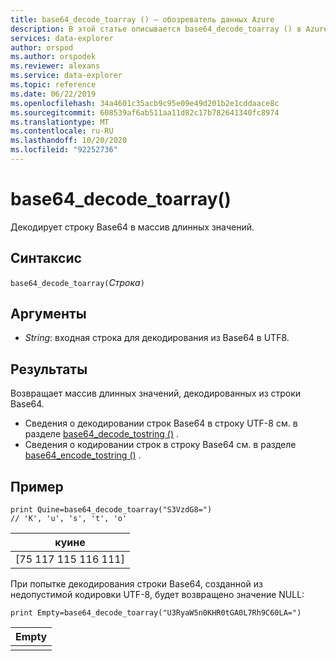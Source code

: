 ```yaml
---
title: base64_decode_toarray () — обозреватель данных Azure
description: В этой статье описывается base64_decode_toarray () в Azure обозреватель данных.
services: data-explorer
author: orspod
ms.author: orspodek
ms.reviewer: alexans
ms.service: data-explorer
ms.topic: reference
ms.date: 06/22/2019
ms.openlocfilehash: 34a4601c35acb9c95e09e49d201b2e1cddaace8c
ms.sourcegitcommit: 608539af6ab511aa11d82c17b782641340fc8974
ms.translationtype: MT
ms.contentlocale: ru-RU
ms.lasthandoff: 10/20/2020
ms.locfileid: "92252736"
---
```

# <a name="base64_decode_toarray"></a>base64_decode_toarray()

Декодирует строку Base64 в массив длинных значений.

## <a name="syntax"></a>Синтаксис

`base64_decode_toarray(`*Строка*`)`

## <a name="arguments"></a>Аргументы

* *String*: входная строка для декодирования из Base64 в UTF8.

## <a name="returns"></a>Результаты

Возвращает массив длинных значений, декодированных из строки Base64.

* Сведения о декодировании строк Base64 в строку UTF-8 см. в разделе [base64_decode_tostring ()](base64_decode_tostringfunction.md) .
* Сведения о кодировании строк в строку Base64 см. в разделе [base64_encode_tostring ()](base64_encode_tostringfunction.md) .

## <a name="example"></a>Пример

<!-- csl: https://help.kusto.windows.net:443/Samples -->
```kusto
print Quine=base64_decode_toarray("S3VzdG8=")  
// 'K', 'u', 's', 't', 'o'
```

|куине|
|-----|
|[75 117 115 116 111]|

При попытке декодирования строки Base64, созданной из недопустимой кодировки UTF-8, будет возвращено значение NULL:

<!-- csl: https://help.kusto.windows.net:443/Samples -->
```kusto
print Empty=base64_decode_toarray("U3RyaW5n0KHR0tGA0L7Rh9C60LA=")
```

|Empty|
|-----|
||
